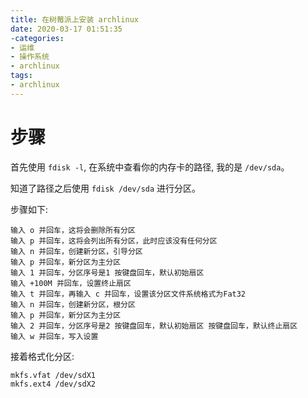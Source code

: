 ```yaml
---
title: 在树莓派上安装 archlinux
date: 2020-03-17 01:51:35
-categories:
- 运维
- 操作系统
- archlinux
tags:
- archlinux
---
```


# 步骤

首先使用 `fdisk -l`, 在系统中查看你的内存卡的路径, 我的是 `/dev/sda`。

知道了路径之后使用 `fdisk /dev/sda` 进行分区。

步骤如下:

```
输入 o 并回车，这将会删除所有分区
输入 p 并回车，这将会列出所有分区，此时应该没有任何分区
输入 n 并回车，创建新分区，引导分区
输入 p 并回车，新分区为主分区
输入 1 并回车，分区序号是1 按键盘回车，默认初始扇区
输入 +100M 并回车，设置终止扇区
输入 t 并回车，再输入 c 并回车，设置该分区文件系统格式为Fat32
输入 n 并回车，创建新分区，根分区
输入 p 并回车，新分区为主分区
输入 2 并回车，分区序号是2 按键盘回车，默认初始扇区 按键盘回车，默认终止扇区
输入 w 并回车，写入设置
```

接着格式化分区:

```
mkfs.vfat /dev/sdX1
mkfs.ext4 /dev/sdX2
```


